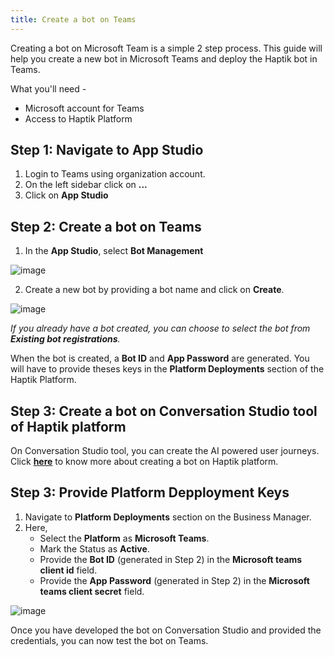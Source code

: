 ```yaml
---
title: Create a bot on Teams
---
```


Creating a bot on Microsoft Team is a simple 2 step process. This guide will help you create a new bot in Microsoft Teams and deploy the Haptik bot in Teams.

What you'll need - 
* Microsoft account for Teams
* Access to Haptik Platform

## Step 1: Navigate to App Studio

1. Login to Teams using organization account.
2. On the left sidebar click on **...**
3. Click on **App Studio**

## Step 2: Create a bot on Teams

1. In the **App Studio**, select **Bot Management**

![image](https://user-images.githubusercontent.com/75118325/121464389-6e407d00-c9d1-11eb-9f55-5a1af9c24a2f.png)

2. Create a new bot by providing a bot name and click on **Create**. 

![image](https://user-images.githubusercontent.com/75118325/121464554-b2cc1880-c9d1-11eb-925f-c14252a477fb.png)

_If you already have a bot created, you can choose to select the bot from **Existing bot registrations**._

When the bot is created, a **Bot ID** and **App Password** are generated. You will have to provide theses keys in the **Platform Deployments** section of the Haptik Platform.

## Step 3: Create a bot on Conversation Studio tool of Haptik platform

On Conversation Studio tool, you can create the AI powered user journeys. Click [**here**](https://docs.haptik.ai/teams/on-cs) to know more about creating a bot on Haptik platform.

## Step 3: Provide Platform Depployment Keys

1. Navigate to **Platform Deployments** section on the Business Manager.
2. Here,
   * Select the **Platform** as **Microsoft Teams**.
   * Mark the Status as **Active**.
   * Provide the **Bot ID** (generated in Step 2) in the **Microsoft teams client id** field.
   * Provide the **App Password** (generated in Step 2) in the **Microsoft teams client secret** field.

![image](https://user-images.githubusercontent.com/75118325/121465269-1c98f200-c9d3-11eb-8248-769fcb62d37e.png)


Once you have developed the bot on Conversation Studio and provided the credentials, you can now test the bot on Teams.
